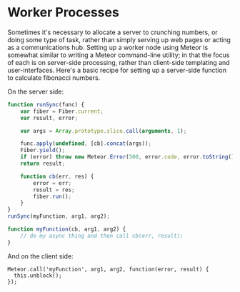 Worker Processes
===============================================

Sometimes it's necessary to allocate a server to crunching numbers, or doing some type of task, rather than simply serving up web pages or acting as a communications hub.  Setting up a worker node using Meteor is somewhat similar to writing a Meteor command-line utility; in that the focus of each is on server-side processing, rather than client-side templating and user-interfaces.  Here's a basic recipe for setting up a server-side function to calculate fibonacci numbers.  

On the server side:
````js
function runSync(func) {
    var fiber = Fiber.current;
    var result, error;

    var args = Array.prototype.slice.call(arguments, 1);

    func.apply(undefined, [cb].concat(args));
    Fiber.yield();
    if (error) throw new Meteor.Error(500, error.code, error.toString());
    return result;

    function cb(err, res) {
        error = err;
        result = res;
        fiber.run();
    }
}
runSync(myFunction, arg1, arg2);

function myFunction(cb, arg1, arg2) {
    // do my async thing and then call cb(err, result);
}

````

And on the client side:
````
Meteor.call('myFunction', arg1, arg2, function(error, result) {
  this.unblock();
});

```` 
